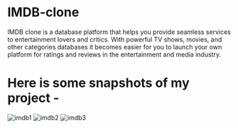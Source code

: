 # IMDB-clone
IMDB clone is a database platform that helps you provide seamless services to entertainment lovers and critics.
With powerful TV shows, movies, and other categories databases it becomes easier for you to launch your own 
platform for ratings and reviews in the entertainment and media industry.

# Here is some snapshots of my project -



![imdb1](https://user-images.githubusercontent.com/130966188/233561434-ba3e45b3-a341-42ad-83be-fe4347378227.PNG)
![imdb2](https://user-images.githubusercontent.com/130966188/233561448-5ea9f7a8-953f-4275-9528-3bb4a40443a5.PNG)
![imdb3](https://user-images.githubusercontent.com/130966188/233561469-e0251aab-9cf5-4b50-a6cc-6ff08baf5bbf.PNG)
